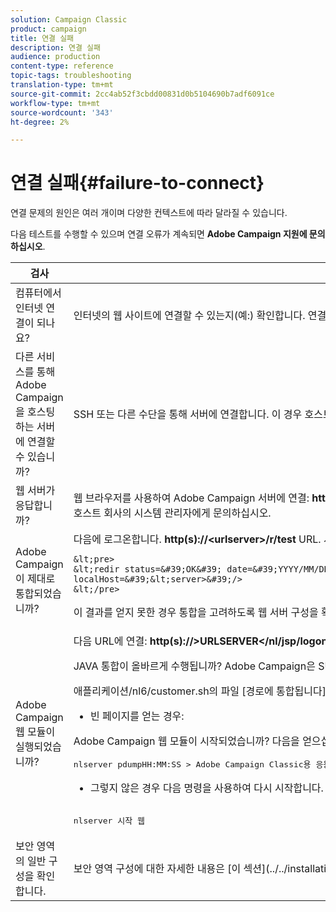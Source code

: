```yaml
---
solution: Campaign Classic
product: campaign
title: 연결 실패
description: 연결 실패
audience: production
content-type: reference
topic-tags: troubleshooting
translation-type: tm+mt
source-git-commit: 2cc4ab52f3cbdd00831d0b5104690b7adf6091ce
workflow-type: tm+mt
source-wordcount: '343'
ht-degree: 2%

---
```



# 연결 실패{#failure-to-connect}

연결 문제의 원인은 여러 개이며 다양한 컨텍스트에 따라 달라질 수 있습니다.

다음 테스트를 수행할 수 있으며 연결 오류가 계속되면 **Adobe Campaign 지원에 문의하십시오**.



<table> 
 <thead> 
  <tr> 
   <th>검사<br /> </th> 
   <th>해결 방법<br /> </th> 
  </tr> 
 </thead> 
 <tbody> 
  <tr> 
   <td>컴퓨터에서 인터넷 연결이 되나요?</td> 
   <td>인터넷의 웹 사이트에 연결할 수 있는지(예:) 확인합니다. 연결할 수 없는 경우 컴퓨터에 문제가 있습니다. 시스템 관리자에게 문의하십시오.</td>
  </tr>
  <tr> 
   <td>다른 서비스를 통해 Adobe Campaign을 호스팅하는 서버에 연결할 수 있습니까?</td> 
   <td>SSH 또는 다른 수단을 통해 서버에 연결합니다. 이 경우 호스트 회사에 문제가 발생합니다. 시스템 관리자에게 문의하십시오.</td>
  </tr>
  <tr> 
   <td>웹 서버가 응답합니까?</td> 
   <td>웹 브라우저를 사용하여 Adobe Campaign 서버에 연결: <b>http(s)://&lt;urlserver&gt;</b>. 응답하지 않으면 컴퓨터에서 웹 서버가 중지됩니다. 서비스를 다시 시작하려면 호스트 회사의 시스템 관리자에게 문의하십시오.</td>
  </tr>
  <tr> 
   <td>Adobe Campaign이 제대로 통합되었습니까?</td> 
   <td>다음에 로그온합니다. <b>http(s)://&lt;urlserver&gt;/r/test</b> URL. 서버는 다음 유형의 메시지를 반환해야 합니다.

    &lt;pre>
    &lt;redir status=&#39;OK&#39; date=&#39;YYYY/MM/DD HH:MM&#39; build=&#39;XXXX&#39; host=&#39;&lt;hostname>&#39; localHost=&#39;&lt;server>&#39;/>
    &lt;/pre>
이 결과를 얻지 못한 경우 통합을 고려하도록 웹 서버 구성을 확인하십시오.</td>
</tr>
  <tr> 
   <td>Adobe Campaign 웹 모듈이 실행되었습니까?</td> 
   <td>다음 URL에 연결: <b>http(s)://&gt;URLSERVER&lt;/nl/jsp/logon.jsp</b>* Tomcat Java 오류가 발생하는 경우:

JAVA 통합이 올바르게 수행됩니까? Adobe Campaign은 SUN JDK가 필요합니다.

애플리케이션/nl6/customer.sh의 파일 [경로에 통합됩니다]

* 빈 페이지를 얻는 경우:

Adobe Campaign 웹 모듈이 시작되었습니까? 다음을 얻으십시오.

<pre>
nlserver pdumpHH:MM:SS &gt; Adobe Campaign Classic용 응용 프로그램 서버(7.X YY.R 빌드 XXX@SHA1) of DD/MM/YYYY[...]web@default (27515) - 55.2Mb[..]
</pre>

* 그렇지 않은 경우 다음 명령을 사용하여 다시 시작합니다.

<pre>        
nlserver 시작 웹
</pre>
</td>
</tr>
  <tr>
  	<td>보안 영역의 일반 구성을 확인합니다.</td>
  	<td>보안 영역 구성에 대한 자세한 내용은 [이 섹션](../../installation/using/configuring-campaign-server.md#defining-security-zones)을 참조하십시오.</td>
  </tr>
 </tbody> 
</table>
